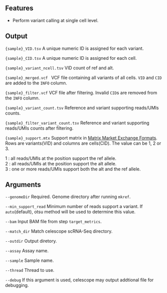 ## Features
- Perform variant calling at single cell level.

## Output

`{sample}_VID.tsv` A unique numeric ID is assigned for each variant.

`{sample}_CID.tsv` A unique numeric ID is assigned for each cell.

`{sample}_variant_ncell.tsv` VID count of ref and alt.

`{sample}_merged.vcf ` VCF file containing all variants of all cells. `VID` and `CID` are added to the `INFO` column.

`{sample}_filter.vcf` VCF file after filtering. Invalid `CID`s are removed from the `INFO` column.

`{sample}_variant_count.tsv`  Reference and variant supporting reads/UMIs counts.

`{sample}_filter_variant_count.tsv`  Reference and variant supporting reads/UMIs counts after filtering.

`{sample}_support.mtx` Support matrix in [Matrix Market Exchange Formats](https://math.nist.gov/MatrixMarket/formats.html). Rows 
are variants(VID) and columns are cells(CID). The value can be 1, 2 or 3.

1 : all reads/UMIs at the position support the ref allele.  
2 : all reads/UMIs at the position support the alt allele.  
3 : one or more reads/UMIs support both the alt and the ref allele.  


## Arguments
`--genomeDir` Required. Genome directory after running `mkref`.

`--min_support_read` Minimum number of reads support a variant. If `auto`(default), otsu method will be used to determine this value.

`--bam` Input BAM file from step `target_metrics`.

`--match_dir` Match celescope scRNA-Seq directory.

`--outdir` Output diretory.

`--assay` Assay name.

`--sample` Sample name.

`--thread` Thread to use.

`--debug` If this argument is used, celescope may output addtional file for debugging.

